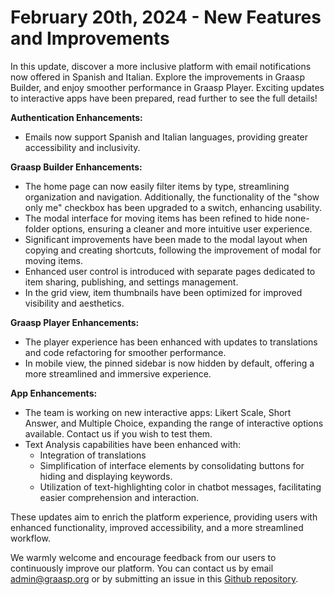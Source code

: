 # February 20th, 2024 - New Features and Improvements

In this update, discover a more inclusive platform with email notifications now offered in Spanish and Italian. Explore the improvements in Graasp Builder, and enjoy smoother performance in Graasp Player. Exciting updates to interactive apps have been prepared, read further to see the full details!

<!-- truncate -->

**Authentication Enhancements:**

- Emails now support Spanish and Italian languages, providing greater accessibility and inclusivity.

**Graasp Builder Enhancements:**

- The home page can now easily filter items by type, streamlining organization and navigation. Additionally, the functionality of the "show only me" checkbox has been upgraded to a switch, enhancing usability.
- The modal interface for moving items has been refined to hide none-folder options, ensuring a cleaner and more intuitive user experience.
- Significant improvements have been made to the modal layout when copying and creating shortcuts, following the improvement of modal for moving items.
- Enhanced user control is introduced with separate pages dedicated to item sharing, publishing, and settings management.
- In the grid view, item thumbnails have been optimized for improved visibility and aesthetics.

**Graasp Player Enhancements:**

- The player experience has been enhanced with updates to translations and code refactoring for smoother performance.
- In mobile view, the pinned sidebar is now hidden by default, offering a more streamlined and immersive experience.

**App Enhancements:**

- The team is working on new interactive apps: Likert Scale, Short Answer, and Multiple Choice, expanding the range of interactive options available. Contact us if you wish to test them.
- Text Analysis capabilities have been enhanced with:
  - Integration of translations
  - Simplification of interface elements by consolidating buttons for hiding and displaying keywords.
  - Utilization of text-highlighting color in chatbot messages, facilitating easier comprehension and interaction.

These updates aim to enrich the platform experience, providing users with enhanced functionality, improved accessibility, and a more streamlined workflow.

We warmly welcome and encourage feedback from our users to continuously improve our platform. You can contact us by email [admin@graasp.org](mailto:admin@graasp.org) or by submitting an issue in this [Github repository](https://github.com/graasp/graasp-feedback).
